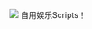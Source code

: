 
![](https://github.com/LAD0516/Scripts/blob/main/QuanX/images/82EE67B9-D9F4-41CE-BC08-571BE843F4F4.jpeg)
自用娱乐Scripts！
